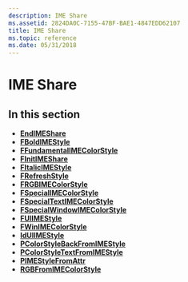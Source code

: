 ```yaml
---
description: IME Share
ms.assetid: 2824DA0C-7155-47BF-BAE1-4847EDD62107
title: IME Share
ms.topic: reference
ms.date: 05/31/2018
---
```


# IME Share

## In this section

-   [**EndIMEShare**](endimeshare.md)
-   [**FBoldIMEStyle**](fboldimestyle.md)
-   [**FFundamentalIMEColorStyle**](ffundamentalimecolorstyle.md)
-   [**FInitIMEShare**](finitimeshare.md)
-   [**FItalicIMEStyle**](fitalicimestyle.md)
-   [**FRefreshStyle**](frefreshstyle.md)
-   [**FRGBIMEColorStyle**](frgbimecolorstyle.md)
-   [**FSpecialIMEColorStyle**](fspecialimecolorstyle.md)
-   [**FSpecialTextIMEColorStyle**](fspecialtextimecolorstyle.md)
-   [**FSpecialWindowIMEColorStyle**](fspecialwindowimecolorstyle.md)
-   [**FUlIMEStyle**](fulimestyle.md)
-   [**FWinIMEColorStyle**](fwinimecolorstyle.md)
-   [**IdUlIMEStyle**](idulimestyle.md)
-   [**PColorStyleBackFromIMEStyle**](pcolorstylebackfromimestyle.md)
-   [**PColorStyleTextFromIMEStyle**](pcolorstyletextfromimestyle.md)
-   [**PIMEStyleFromAttr**](pimestylefromattr.md)
-   [**RGBFromIMEColorStyle**](rgbfromimecolorstyle.md)

 

 



